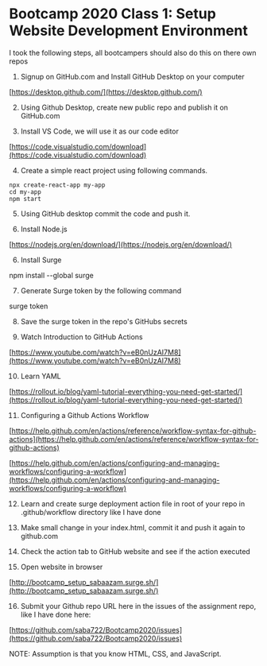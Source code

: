 # Bootcamp 2020 Class 1: Setup Website Development Environment

I took the following steps, all bootcampers should also do this on there own repos

1.  Signup on GitHub.com and Install GitHub Desktop on your computer

[https://desktop.github.com/](https://desktop.github.com/)

2.  Using Github Desktop, create new public repo and publish it on GitHub.com
    
3.  Install VS Code, we will use it as our code editor
   
[https://code.visualstudio.com/download](https://code.visualstudio.com/download)

4.  Create a simple react project using following commands.
```
npx create-react-app my-app
cd my-app
npm start
```


5. Using GitHub desktop commit the code and push it.
    
6.  Install Node.js
    

[https://nodejs.org/en/download/](https://nodejs.org/en/download/)

6.  Install Surge

npm install --global surge

7.  Generate Surge token by the following command

surge token

8.  Save the surge token in the repo's GitHubs secrets
    
9.  Watch Introduction to GitHub Actions
    

[https://www.youtube.com/watch?v=eB0nUzAI7M8](https://www.youtube.com/watch?v=eB0nUzAI7M8)

10.  Learn YAML

[https://rollout.io/blog/yaml-tutorial-everything-you-need-get-started/](https://rollout.io/blog/yaml-tutorial-everything-you-need-get-started/)

11.  Configuring a Github Actions Workflow

[https://help.github.com/en/actions/reference/workflow-syntax-for-github-actions](https://help.github.com/en/actions/reference/workflow-syntax-for-github-actions)

[https://help.github.com/en/actions/configuring-and-managing-workflows/configuring-a-workflow](https://help.github.com/en/actions/configuring-and-managing-workflows/configuring-a-workflow)

12.  Learn and create surge deployment action file in root of your repo in .github/workflow directory like I have done
    
13.  Make small change in your index.html, commit it and push it again to github.com
    
14.  Check the action tab to GitHub website and see if the action executed
    
15.  Open website in browser
    

[http://bootcamp_setup_sabaazam.surge.sh/](http://bootcamp_setup_sabaazam.surge.sh/)

16.  Submit your Github repo URL here in the issues of the assignment repo, like I have done here:

[https://github.com/saba722/Bootcamp2020/issues](https://github.com/saba722/Bootcamp2020/issues)

NOTE: Assumption is that you know HTML, CSS, and JavaScript.